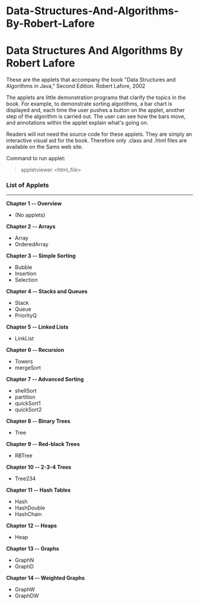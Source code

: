 # Data-Structures-And-Algorithms-By-Robert-Lafore
# Data Structures And Algorithms By Robert Lafore
These are the applets that accompany the book "Data Structures and Algorithms in Java,"
Second Edition. Robert Lafore, 2002

The applets are little demonstration programs that clarify the topics in the book.
For example, to demonstrate sorting algorithms, a bar chart is displayed and, each
time the user pushes a button on the applet, another step of the algorithm is
carried out. The user can see how the bars move, and annotations within the
applet explain what's going on.

Readers will not need the source code for these applets. They are simply an
interactive visual aid for the book. Therefore only .class and
.html files are available on the Sams web site.

Command to run applet:
> appletviewer <html_file>

### List of Applets
---------------
**Chapter 1 -- Overview**
- (No applets)

**Chapter 2 -- Arrays**
- Array
- OrderedArray

**Chapter 3 -- Simple Sorting**
- Bubble
- Insertion
- Selection

**Chapter 4 -- Stacks and Queues**
- Stack
- Queue
- PriorityQ

**Chapter 5 -- Linked Lists**
- LinkList

**Chapter 6 -- Recursion**
- Towers
- mergeSort

**Chapter 7 -- Advanced Sorting**
- shellSort
- partition
- quickSort1
- quickSort2

**Chapter 8 -- Binary Trees**
- Tree

**Chapter 9 -- Red-black Trees**
- RBTree

**Chapter 10 -- 2-3-4 Trees**
- Tree234

**Chapter 11 -- Hash Tables**
- Hash
- HashDouble
- HashChain

**Chapter 12 -- Heaps**
- Heap

**Chapter 13 -- Graphs**
- GraphN
- GraphD

**Chapter 14 -- Weighted Graphs**
- GraphW
- GraphDW
